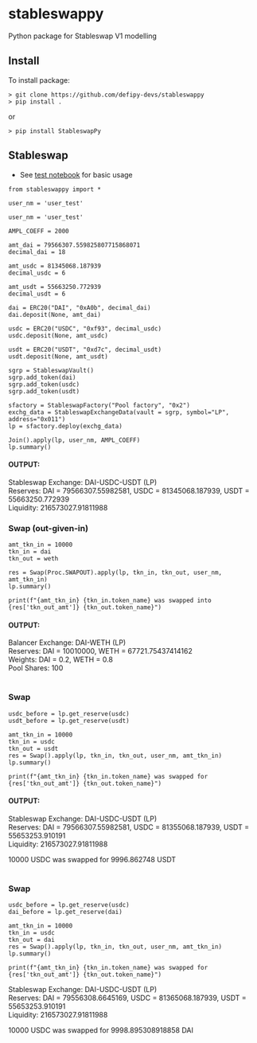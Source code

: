 # stableswappy
Python package for Stableswap V1 modelling

## Install
To install package:
```
> git clone https://github.com/defipy-devs/stableswappy
> pip install .
```
or
```
> pip install StableswapPy
```

## Stableswap

* See [test notebook](https://github.com/defipy-devs/stableswappy/blob/main/notebooks/tests/test_abstract.ipynb) 
for basic usage

```
from stableswappy import *

user_nm = 'user_test'

user_nm = 'user_test'

AMPL_COEFF = 2000 

amt_dai = 79566307.559825807715868071
decimal_dai = 18

amt_usdc = 81345068.187939
decimal_usdc = 6

amt_usdt = 55663250.772939
decimal_usdt = 6

dai = ERC20("DAI", "0xA0b", decimal_dai)
dai.deposit(None, amt_dai)

usdc = ERC20("USDC", "0xf93", decimal_usdc)
usdc.deposit(None, amt_usdc)

usdt = ERC20("USDT", "0xd7c", decimal_usdt)
usdt.deposit(None, amt_usdt)

sgrp = StableswapVault()
sgrp.add_token(dai)
sgrp.add_token(usdc)
sgrp.add_token(usdt)

sfactory = StableswapFactory("Pool factory", "0x2")
exchg_data = StableswapExchangeData(vault = sgrp, symbol="LP", address="0x011")
lp = sfactory.deploy(exchg_data)

Join().apply(lp, user_nm, AMPL_COEFF)
lp.summary()
```

#### OUTPUT:
Stableswap Exchange: DAI-USDC-USDT (LP) <br/>
Reserves: DAI = 79566307.55982581, USDC = 81345068.187939, USDT = 55663250.772939 <br/>
Liquidity: 216573027.91811988  <br/> 


### Swap (out-given-in)

```
amt_tkn_in = 10000
tkn_in = dai
tkn_out = weth

res = Swap(Proc.SWAPOUT).apply(lp, tkn_in, tkn_out, user_nm, amt_tkn_in)
lp.summary()

print(f"{amt_tkn_in} {tkn_in.token_name} was swapped into {res['tkn_out_amt']} {tkn_out.token_name}")
```

#### OUTPUT:
Balancer Exchange: DAI-WETH (LP) <br/>
Reserves: DAI = 10010000, WETH = 67721.75437414162 <br/>
Weights: DAI = 0.2, WETH = 0.8 <br/>
Pool Shares: 100 <br/><br/>   

### Swap 

```
usdc_before = lp.get_reserve(usdc)
usdt_before = lp.get_reserve(usdt)

amt_tkn_in = 10000
tkn_in = usdc
tkn_out = usdt
res = Swap().apply(lp, tkn_in, tkn_out, user_nm, amt_tkn_in)
lp.summary()

print(f"{amt_tkn_in} {tkn_in.token_name} was swapped for {res['tkn_out_amt']} {tkn_out.token_name}")
```

#### OUTPUT:
Stableswap Exchange: DAI-USDC-USDT (LP) <br/>
Reserves: DAI = 79566307.55982581, USDC = 81355068.187939, USDT = 55653253.910191 <br/>
Liquidity: 216573027.91811988 <br/> 

10000 USDC was swapped for 9996.862748 USDT  <br/><br/> 

### Swap 
```
usdc_before = lp.get_reserve(usdc)
dai_before = lp.get_reserve(dai)

amt_tkn_in = 10000
tkn_in = usdc
tkn_out = dai
res = Swap().apply(lp, tkn_in, tkn_out, user_nm, amt_tkn_in)
lp.summary()

print(f"{amt_tkn_in} {tkn_in.token_name} was swapped for {res['tkn_out_amt']} {tkn_out.token_name}")
```
Stableswap Exchange: DAI-USDC-USDT (LP) <br/>
Reserves: DAI = 79556308.6645169, USDC = 81365068.187939, USDT = 55653253.910191 <br/>
Liquidity: 216573027.91811988 <br/> 

10000 USDC was swapped for 9998.895308918858 DAI <br/><br/> 